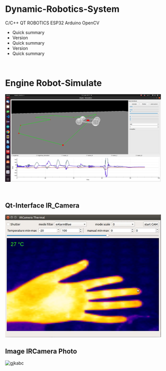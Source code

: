 # Dynamic-Robotics-System
C/C++ QT ROBOTICS ESP32 Arduino OpenCV

* Quick summary
* Version
* Quick summary
* Version
* Quick summary



<br/>

# Engine Robot-Simulate 

![bandicam 2020-07-31 03-50-36-209](https://github.com/werasaimon/IEngine_Robotics/blob/test/img/demo.png)



<br/> 

## Qt-Interface IR_Camera
![gjkabc](https://github.com/werasaimon/IRCamera_OpenCV__QtWidget/blob/main/image/thermal_img.png)

## Image IRCamera Photo
![gjkabc](http://documentation.evocortex.com/libirimager2/html/household.png)
<br/>
